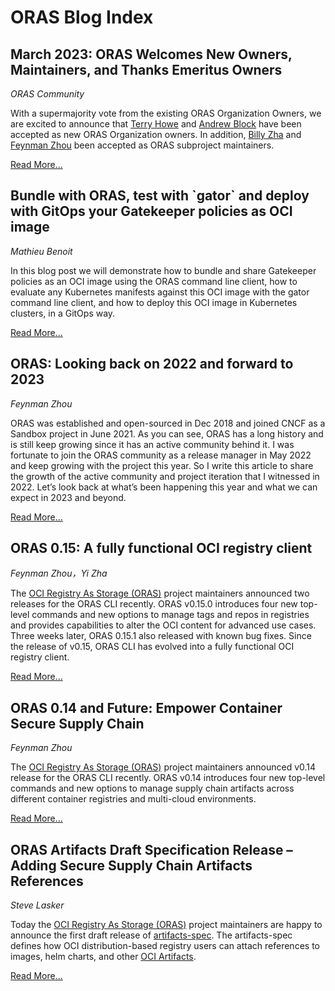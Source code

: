 # ORAS Blog Index

<h2>March 2023: ORAS Welcomes New Owners, Maintainers, and Thanks Emeritus Owners</h2>

_ORAS Community_

With a supermajority vote from the existing ORAS Organization Owners, we are excited to announce that [Terry Howe](https://github.com/TerryHowe) and [Andrew Block](https://github.com/sabre1041) have been accepted as new ORAS Organization owners. In addition, [Billy Zha](https://github.com/qweeah) and [Feynman Zhou](https://github.com/feynmanzhou) been accepted as ORAS subproject maintainers.

[Read More...][6]

  [6]: welcome-new-oras-owners.md

<h2>Bundle with ORAS, test with `gator` and deploy with GitOps your Gatekeeper policies as OCI image</h2>

_Mathieu Benoit_

In this blog post we will demonstrate how to bundle and share Gatekeeper policies as an OCI image using the ORAS command line client, how to evaluate any Kubernetes manifests against this OCI image with the gator command line client, and how to deploy this OCI image in Kubernetes clusters, in a GitOps way.

[Read More...][5]

  [5]: gatekeeper-policies-as-oci-image.md

<h2>ORAS: Looking back on 2022 and forward to 2023</h2>

_Feynman Zhou_

ORAS was established and open-sourced in Dec 2018 and joined CNCF as a Sandbox project in June 2021. As you can see, ORAS has a long history and is still keep growing since it has an active community behind it. I was fortunate to join the ORAS community as a release manager in May 2022 and keep growing with the project this year. So I write this article to share the growth of the active community and project iteration that I witnessed in 2022. Let’s look back at what’s been happening this year and what we can expect in 2023 and beyond.

[Read More...][4]

  [4]: oras-looking-back-at-2022-and-forward-to-2023.md

<h2>ORAS 0.15: A fully functional OCI registry client</h2>

_Feynman Zhou，Yi Zha_

The [OCI Registry As Storage (ORAS)](https://oras.land/) project maintainers announced two releases for the ORAS CLI recently. ORAS v0.15.0 introduces four new top-level commands and new options to manage tags and repos in registries and provides capabilities to alter the OCI content for advanced use cases. Three weeks later, ORAS 0.15.1 also released with known bug fixes. Since the release of v0.15, ORAS CLI has evolved into a fully functional OCI registry client.

[Read More...][3]

  [3]: oras-0.15-a-fully-functional-registry-client.md

<h2>ORAS 0.14 and Future: Empower Container Secure Supply Chain</h2>

_Feynman Zhou_

The [OCI Registry As Storage (ORAS)](https://oras.land/) project maintainers announced v0.14 release for the ORAS CLI recently. ORAS v0.14 introduces four new top-level commands and new options to manage supply chain artifacts across different container registries and multi-cloud environments. 

[Read More...][2]

  [2]: oras-0.14-and-future.md


<h2>ORAS Artifacts Draft Specification Release – Adding Secure Supply Chain Artifacts References </h2>

_Steve Lasker_

Today the [OCI Registry As Storage (ORAS)](https://oras.land/) project maintainers are happy to announce the first draft release of [artifacts-spec]( https://github.com/oras-project/artifacts-spec/releases/tag/1.0.0-draft.1). The artifacts-spec defines how OCI distribution-based registry users can attach references to images, helm charts, and other [OCI Artifacts]( https://github.com/opencontainers/artifacts).  

[Read More...][1]

  [1]: oras-artifacts-draft-specification-release.md
